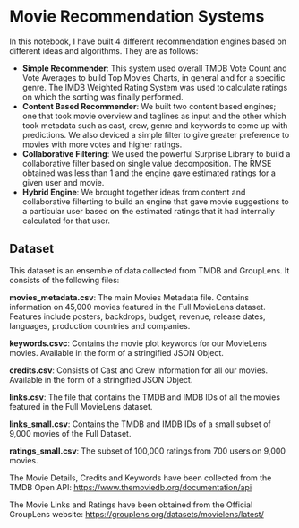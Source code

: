 # Movie Recommendation Systems
In this notebook, I have built 4 different recommendation engines based on different ideas and algorithms. They are as follows:

- **Simple Recommender**: This system used overall TMDB Vote Count and Vote Averages to build Top Movies Charts, in general and for a specific genre. The IMDB Weighted Rating System was used to calculate ratings on which the sorting was finally performed.
- **Content Based Recommender**: We built two content based engines; one that took movie overview and taglines as input and the other which took metadata such as cast, crew, genre and keywords to come up with predictions. We also deviced a simple filter to give greater preference to movies with more votes and higher ratings.
- **Collaborative Filtering**: We used the powerful Surprise Library to build a collaborative filter based on single value decomposition. The RMSE obtained was less than 1 and the engine gave estimated ratings for a given user and movie.
- **Hybrid Engine**: We brought together ideas from content and collaborative filterting to build an engine that gave movie suggestions to a particular user based on the estimated ratings that it had internally calculated for that user.

## Dataset
This dataset is an ensemble of data collected from TMDB and GroupLens.
It consists of the following files:

**movies_metadata.csv**: The main Movies Metadata file. Contains information on 45,000 movies featured in the Full MovieLens dataset. Features include posters, backdrops, budget, revenue, release dates, languages, production countries and companies.

**keywords.csvc**: Contains the movie plot keywords for our MovieLens movies. Available in the form of a stringified JSON Object.

**credits.csv**: Consists of Cast and Crew Information for all our movies. Available in the form of a stringified JSON Object.

**links.csv**: The file that contains the TMDB and IMDB IDs of all the movies featured in the Full MovieLens dataset.

**links_small.csv**: Contains the TMDB and IMDB IDs of a small subset of 9,000 movies of the Full Dataset.

**ratings_small.csv**: The subset of 100,000 ratings from 700 users on 9,000 movies.

The Movie Details, Credits and Keywords have been collected from the TMDB Open API:
https://www.themoviedb.org/documentation/api

The Movie Links and Ratings have been obtained from the Official GroupLens website:
https://grouplens.org/datasets/movielens/latest/
